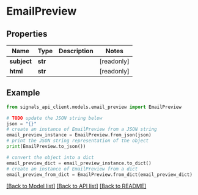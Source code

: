 # EmailPreview


## Properties

Name | Type | Description | Notes
------------ | ------------- | ------------- | -------------
**subject** | **str** |  | [readonly] 
**html** | **str** |  | [readonly] 

## Example

```python
from signals_api_client.models.email_preview import EmailPreview

# TODO update the JSON string below
json = "{}"
# create an instance of EmailPreview from a JSON string
email_preview_instance = EmailPreview.from_json(json)
# print the JSON string representation of the object
print(EmailPreview.to_json())

# convert the object into a dict
email_preview_dict = email_preview_instance.to_dict()
# create an instance of EmailPreview from a dict
email_preview_from_dict = EmailPreview.from_dict(email_preview_dict)
```
[[Back to Model list]](../README.md#documentation-for-models) [[Back to API list]](../README.md#documentation-for-api-endpoints) [[Back to README]](../README.md)


